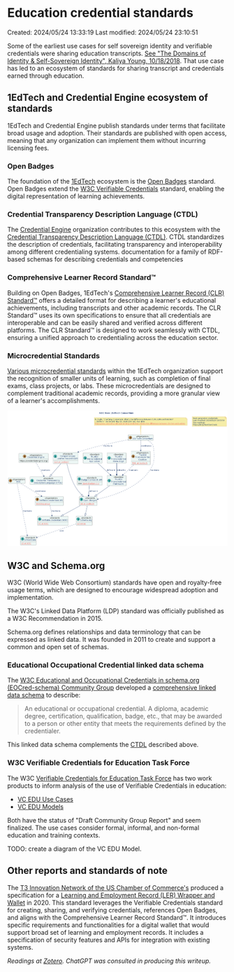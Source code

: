 # Education credential standards

Created: 2024/05/24 13:33:19
Last modified: 2024/05/24 23:10:51

Some of the earliest use cases for self sovereign identity and verifiable credentials were sharing education transcripts.  [See "The Domains of Identity & Self-Sovereign Identity", Kaliya Young, 10/18/2018](http://opentranscripts.org/transcript/domains-self-sovereign-identity/). That use case has led to an ecosystem of standards for sharing transcript and credentials earned through education.

## 1EdTech and Credential Engine ecosystem of standards

1EdTech and Credential Engine publish standards under terms that facilitate broad usage and adoption. Their standards are published with open access, meaning that any organization can implement them without incurring licensing fees.

### Open Badges

The foundation of the [1EdTech](https://www.1edtech.org/) ecosystem is the [Open Badges](https://www.1edtech.org/standards/open-badges) standard. Open Badges extend the [W3C Verifiable Credentials](https://www.w3.org/TR/vc-data-model/) standard, enabling the digital representation of learning achievements.

### Credential Transparency Description Language (CTDL)

The [Credential Engine](https://credentialengine.org/)  organization contributes to this ecosystem with the [Credential Transparency Description Language (CTDL)](https://credentialengine.org/credential-transparency/ctdl/). CTDL standardizes the description of credentials, facilitating transparency and interoperability among different credentialing systems. documentation for a family of RDF-based schemas for describing credentials and competencies

### Comprehensive Learner Record Standard™

Building on Open Badges, 1EdTech's [Comprehensive Learner Record (CLR) Standard™](https://www.1edtech.org/standards/clr) offers a detailed format for describing a learner's educational achievements, including transcripts and other academic records. The CLR Standard™ uses its own specifications to ensure that all credentials are interoperable and can be easily shared and verified across different platforms. The CLR Standard™ is designed to work seamlessly with CTDL, ensuring a unified approach to credentialing across the education sector.

### Microcredential Standards

[Various microcredential standards](https://www.1edtech.org/program/tmc) within the 1EdTech organization support the recognition of smaller units of learning, such as completion of final exams, class projects, or labs. These microcredentials are designed to complement traditional academic records, providing a more granular view of a learner's accomplishments.

![Class diagram of standards and orgs](../diagramsExport/1EdTechTaxon/1EdTechTaxon.png)

## W3C and Schema.org

W3C (World Wide Web Consortium) standards have open and royalty-free usage terms, which are designed to encourage widespread adoption and implementation.

The W3C's Linked Data Platform (LDP) standard was officially published as a W3C Recommendation in 2015.

Schema.org defines relationships and data terminology that can be expressed as linked data. It was founded in 2011 to create and support a common and open set of schemas.

### Educational Occupational Credential linked data schema

The [W3C Educational and Occupational Credentials in schema.org  (EOCred-schema) Community Group](https://www.w3.org/groups/cg/eocred-schema/) developed a [comprehensive linked data schema](https://schema.org/EducationalOccupationalCredential) to describe:

> An educational or occupational credential. A diploma, academic degree, certification, qualification, badge, etc., that may be awarded to a person or other entity that meets the requirements defined by the credentialer.

This linked data schema complements the [CTDL](https://credentialengine.org/credential-transparency/ctdl/) described above.

### W3C Verifiable Credentials for Education Task Force

The W3C [Verifiable Credentials for Education Task Force](https://w3c-ccg.github.io/vc-ed/) has two work products to inform analysis of the use of Verifiable Credentials in education:

* [VC EDU Use Cases](https://w3c-ccg.github.io/vc-ed-use-cases/)
* [VC EDU Models](https://w3c-ccg.github.io/vc-ed-models/)

Both have the status of "Draft Community Group Report" and seem finalized. The use cases consider formal, informal, and non-formal education and training contexts.

TODO: create a diagram of the VC EDU Model.

## Other reports and standards of note

The [T3 Innovation Network of the US Chamber of Commerce's](https://www.uschamberfoundation.org/solutions/workforce-development-and-training/t3-innovation-network) produced a specification for a [Learning and Employment Record (LER) Wrapper and Wallet](https://cdn.filestackcontent.com/preview/FeqEJI3S5KelmLv8XJss) in 2020. This standard leverages the Verifiable Credentials standard for creating, sharing, and verifying  credentials, references Open Badges, and aligns with the Comprehensive Learner Record Standard™. It introduces specific requirements and functionalities for a digital wallet that would  support broad set of learning and employment records. It includes a specification of security features and APIs for integration with existing systems.

_Readings at [Zotero](https://www.zotero.org/groups/5541646/nextgencredentials)._
_ChatGPT was consulted in producing this writeup._
